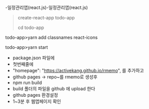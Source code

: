 -일정관리앱(react.js)-일정관리앱(react.js)
​
>create-react-app todo-app
>
>cd todo-app
>
todo-app>yarn add classnames react-icons

todo-app>yarn start
>
- package.json 파일에
- 첫번째줄에
-  "homepage": "https://activekang.github.io/rmemo", 를 추가하고
-  github pages -> repo~를 rmemo로 생성후
-  npm run build
-  build 폴더의 파일을 github 에 upload 한다
-  github pages 환경설정
-  1~3분 후 웹앱페이지 확인 
